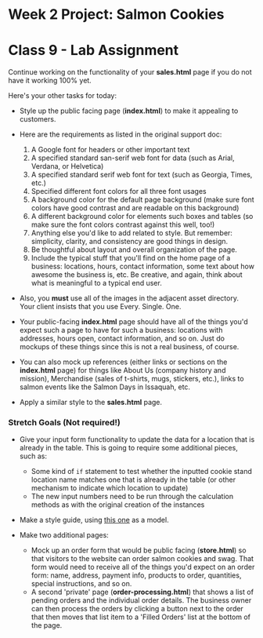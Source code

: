 # Week 2 Project: Salmon Cookies
# Class 9 - Lab Assignment

Continue working on the functionality of your **sales.html** page if you do not have it working 100% yet.

Here's your other tasks for today:

- Style up the public facing page (**index.html**) to make it appealing to customers.
- Here are the requirements as listed in the original support doc:
	1. A Google font for headers or other important text
	2. A specified standard san-serif web font for data (such as Arial, Verdana, or Helvetica)
	3. A specified standard serif web font for text (such as Georgia, Times, etc.)
	4. Specified different font colors for all three font usages
	5. A background color for the default page background (make sure font colors have good contrast and are readable on this background)
	6. A different background color for elements such boxes and tables (so make sure the font colors contrast against this well, too!)
	7. Anything else you'd like to add related to style. But remember: simplicity, clarity, and consistency are good things in design.
	8. Be thoughtful about layout and overall organization of the page.
	9. Include the typical stuff that you'll find on the home page of a business: locations, hours, contact information, some text about how awesome the business is, etc. Be creative, and again, think about what is meaningful to a typical end user.
- Also, you **must** use all of the images in the adjacent asset directory. Your client insists that you use Every. Single. One.
- Your public-facing **index.html** page should have all of the things you'd expect such a page to have for such a business: locations with addresses, hours open, contact information, and so on. Just do mockups of these things since this is not a real business, of course.
- You can also mock up references (either links or sections on the **index.html** page) for things like About Us (company history and mission), Merchandise (sales of t-shirts, mugs, stickers, etc.), links to salmon events like the Salmon Days in Issaquah, etc.

- Apply a similar style to the **sales.html** page.



### Stretch Goals (Not required!)

- Give your input form functionality to update the data for a location that is already in the table. This is going to require some additional pieces, such as:
	- Some kind of `if` statement to test whether the inputted cookie stand location name matches one that is already in the table (or other mechanism to indicate which location to update)
	- The new input numbers need to be run through the calculation methods as with the original creation of the instances

- Make a style guide, using [this one](http://everlast.com/style-guide) as a model.

- Make two additional pages:
	- Mock up an order form that would be public facing (**store.html**) so that visitors to the website can order salmon cookies and swag. That form would need to receive all of the things you'd expect on an order form: name, address, payment info, products to order, quantities, special instructions, and so on.
	- A second 'private' page (**order-processing.html**) that shows a list of pending orders and the individual order details. The business owner can then process the orders by clicking a button next to the order that then moves that list item to a 'Filled Orders' list at the bottom of the page.
